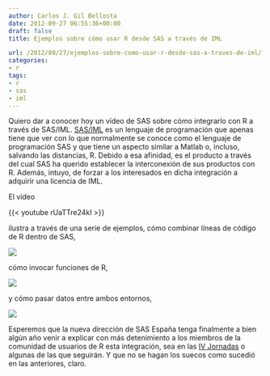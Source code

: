 ```yaml
---
author: Carlos J. Gil Bellosta
date: 2012-09-27 06:55:36+00:00
draft: false
title: Ejemplos sobre cómo usar R desde SAS a través de IML

url: /2012/09/27/ejemplos-sobre-como-usar-r-desde-sas-a-traves-de-iml/
categories:
- r
tags:
- r
- sas
- iml
---
```


Quiero dar a conocer hoy un vídeo de SAS sobre cómo integrarlo con R a través de SAS/IML. [SAS/IML](http://support.sas.com/rnd/app/da/iml.html) es un lenguaje de programación que apenas tiene que ver con lo que normalmente se conoce como el lenguaje de programación SAS y que tiene un aspecto similar a Matlab o, incluso, salvando las distancias, R. Debido a esa afinidad, es el producto a través del cual SAS ha querido establecer la interconexión de sus productos con R. Además, intuyo, de forzar a los interesados en dicha integración a adquirir una licencia de IML.

El vídeo

{{< youtube rUaTTre24kI >}}

ilustra a través de una serie de ejemplos, cómo combinar líneas de código de R dentro de SAS,

[![](/wp-uploads/2012/09/sas_r_2.png#center)
](/wp-uploads/2012/09/sas_r_2.png#center)

cómo invocar funciones de R,

[![](/wp-uploads/2012/09/sas_r_3.png#center)
](/wp-uploads/2012/09/sas_r_3.png#center)

y cómo pasar datos entre ambos entornos,

[![](/wp-uploads/2012/09/sas_r_4.png#center)
](/wp-uploads/2012/09/sas_r_4.png#center)

Esperemos que la nueva dirección de SAS España tenga finalmente a bien algún año venir a explicar con más detenimiento a los miembros de la comunidad de usuarios de R esta integración, sea en las [IV Jornadas](http://r-es.org/IV+Jornadas) o algunas de las que seguirán. Y que no se hagan los suecos como sucedió en las anteriores, claro.
